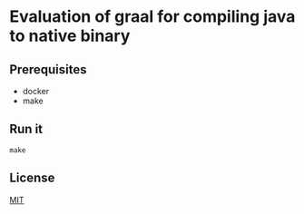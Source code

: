 # Evaluation of graal for compiling java to native binary 

## Prerequisites
* docker
* make

## Run it
```
make
```

## License
[MIT](./license.txt)
